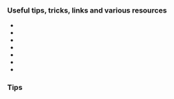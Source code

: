 


### Useful tips, tricks, links and various resources

- []()
- []()
- []()
- []()
- []()
- []()
- []()

### Tips
